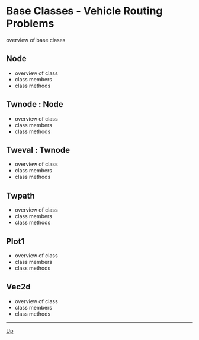 # Base Classes - Vehicle Routing Problems

overview of base clases

## Node

* overview of class
* class members
* class methods


## Twnode : Node

* overview of class
* class members
* class methods


## Tweval : Twnode

* overview of class
* class members
* class methods


## Twpath

* overview of class
* class members
* class methods


## Plot1

* overview of class
* class members
* class methods


## Vec2d

* overview of class
* class members
* class methods



---

[Up](./README.md)
